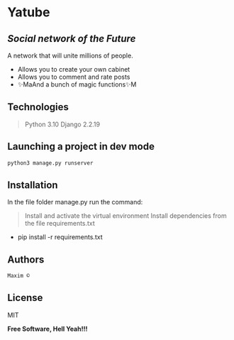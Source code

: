 # Yatube
## _Social network of the Future_

A network that will unite millions of people.

- Allows you to create your own cabinet
- Allows you to comment and rate posts
- ✨MaAnd a bunch of magic functions✨M

## Technologies

> Python 3.10
> Django 2.2.19

## Launching a project in dev mode
```sh
python3 manage.py runserver
```


## Installation

In the file folder manage.py run the command:
> Install and activate the virtual environment
> Install dependencies from the file requirements.txt
- pip install -r requirements.txt



## Authors

```sh
Maxim ©
```

## License

MIT

**Free Software, Hell Yeah!!!**
